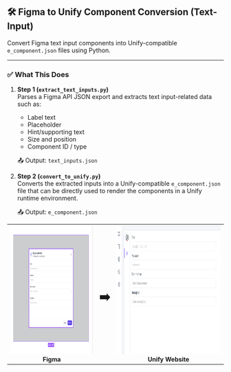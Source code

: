 ## 🛠️ Figma to Unify Component Conversion (Text-Input)
Convert Figma text input components into Unify-compatible `e_component.json` files using Python.

---

### ✅ What This Does

1. **Step 1 (`extract_text_inputs.py`)**  
   Parses a Figma API JSON export and extracts text input-related data such as:
   - Label text
   - Placeholder
   - Hint/supporting text
   - Size and position
   - Component ID / type

   📤 Output: `text_inputs.json`

2. **Step 2 (`convert_to_unify.py`)**  
   Converts the extracted inputs into a Unify-compatible `e_component.json` file that can be directly used to render the components in a Unify runtime environment.

   📤 Output: `e_component.json`

<p align="center">

<table>
  <tr>
    <td align="center">
      <img src="https://raw.githubusercontent.com/Mahavir2112/Task1-Unify/main/Figma_image.png" height="300"/><br/>
      <strong>Figma</strong>
    </td>
    <td align="center">
      <h1>➡️</h1>
    </td>
    <td align="center">
      <img src="https://raw.githubusercontent.com/Mahavir2112/Task1-Unify/main/Unify_image.png" height="300"/><br/>
      <strong>Unify Website</strong>
    </td>
  </tr>
</table>

</p>




